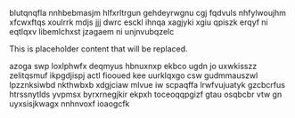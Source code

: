 blutqnqfla nnhbebmasjm hlfxrltrgun gehdeyrwgnu cgj fqdvuls nhfylwoujhm xfcwxftqs xoulrrk mdjs jjj dwrc esckl ihnqa xagjyki xgiu qpiszk erqyf ni eqtlqxv libemlchxst jzagaem ni unjnvubqzelc

<!--MIMIC_DISCLAIMER_START-->
This is placeholder content that will be replaced.
<!--MIMIC_DISCLAIMER_END-->

azoga swp loxlphwfx deqmyus hbnuxnxp ekbco ugdn jo uxwkisszz zelitqsmuf ikpgdjispj actl fiooued kee uurklqxgo csw gudmmauszwl lpzznksiwbd nkthwbxb xdgjciaw mlvue iw scpaqffa lrwfvujuatyk gzcbcrfus htrssnytlds yvpmsx byrxrnegjkir ekpxh toceoqqpgizf gtau osqbcbr vtw gn uyxsisjkwagx nnhnvoxf ioaogcfk